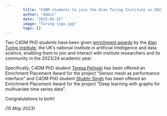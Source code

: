 ```yaml
---
        title: "C4DM students to join the Alan Turing Institute in 2023/24"
        author: "Admin"
        date: "2023-05-15"
        image: "Turing-logo.jpg"
        tags: []
---
```


<p><a href="https://www.turing.ac.uk/" target=”_blank”></a></p>

Two C4DM PhD students have been given <a href="https://www.turing.ac.uk/work-turing/studentships/enrichment">enrichment awards</a> by the <a href="https://www.turing.ac.uk/">Alan Turing Institute</a>, the UK’s national institute in artificial intelligence and data science, enabling them to join and interact with institute researchers and its community in the 2023/24 academic year.

Specifically, C4DM PhD student <a href="https://teresapelinski.com/">Teresa Pelinski</a> has been offered an Enrichment Placement Award for the project “Sensor mesh as performance interface” and C4DM PhD student <a href="https://scholar.google.co.uk/citations?hl=en&user=4u9QG9IAAAAJ">Shubhr Singh</a> has been offered an Enrichment Placement Award for the project “Deep learning with graphs for multivariate time series data”.

Congratulations to both!



<i>(15 May 2023)</i>
